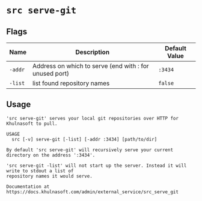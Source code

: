 # `src serve-git`


## Flags

| Name | Description | Default Value |
|------|-------------|---------------|
| `-addr` | Address on which to serve (end with : for unused port) | `:3434` |
| `-list` | list found repository names | `false` |


## Usage

```
'src serve-git' serves your local git repositories over HTTP for Khulnasoft to pull.

USAGE
  src [-v] serve-git [-list] [-addr :3434] [path/to/dir]

By default 'src serve-git' will recursively serve your current directory on the address ':3434'.

'src serve-git -list' will not start up the server. Instead it will write to stdout a list of
repository names it would serve.

Documentation at https://docs.khulnasoft.com/admin/external_service/src_serve_git

```
	